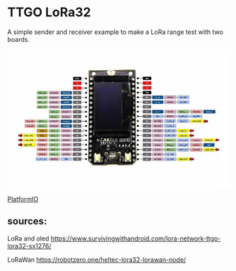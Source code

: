 # TTGO LoRa32

A simple sender and receiver example to make a LoRa range test with two boards.

<p align="center">
<img src="/pinout.jpg" width="800">
</p>



[PlatformIO](https://platformio.org/)

## sources:

LoRa and oled
https://www.survivingwithandroid.com/lora-network-ttgo-lora32-sx1276/

LoRaWan
https://robotzero.one/heltec-lora32-lorawan-node/
